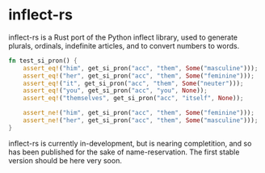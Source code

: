 # inflect-rs

inflect-rs is a Rust port of the Python inflect library, used to generate plurals, ordinals, indefinite articles, and to convert numbers to words.

```rust
fn test_si_pron() {
    assert_eq!("him", get_si_pron("acc", "them", Some("masculine")));
    assert_eq!("her", get_si_pron("acc", "them", Some("feminine")));
    assert_eq!("it", get_si_pron("acc", "them", Some("neuter")));
    assert_eq!("you", get_si_pron("acc", "you", None));
    assert_eq!("themselves", get_si_pron("acc", "itself", None));

    assert_ne!("him", get_si_pron("acc", "them", Some("feminine")));
    assert_ne!("her", get_si_pron("acc", "them", Some("masculine")));
}
```

inflect-rs is currently in-development, but is nearing completition, and so has been published for the sake of name-reservation. The first stable version should be here very soon.